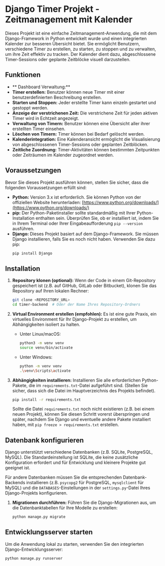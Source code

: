 # Django Timer Projekt - Zeitmanagement mit Kalender

Dieses Projekt ist eine einfache Zeitmanagement-Anwendung, die mit dem Django-Framework in Python entwickelt wurde und einen integrierten Kalender zur besseren Übersicht bietet. Sie ermöglicht Benutzern, verschiedene Timer zu erstellen, zu starten, zu stoppen und zu verwalten, um ihre Zeit effektiv zu tracken. Der Kalender dient dazu, abgeschlossene Timer-Sessions oder geplante Zeitblöcke visuell darzustellen.

## Funktionen
* ** Dashboard Verwaltung:** 
* **Timer erstellen:** Benutzer können neue Timer mit einer benutzerdefinierten Beschreibung erstellen.
* **Starten und Stoppen:** Jeder erstellte Timer kann einzeln gestartet und gestoppt werden.
* **Anzeige der verstrichenen Zeit:** Die verstrichene Zeit für jeden aktiven Timer wird in Echtzeit angezeigt.
* **Verwaltung von Timern:** Benutzer können eine Übersicht aller ihrer erstellten Timer einsehen.
* **Löschen von Timern:** Timer können bei Bedarf gelöscht werden.
* **Kalenderintegration:** Eine Kalenderansicht ermöglicht die Visualisierung von abgeschlossenen Timer-Sessions oder geplanten Zeitblöcken.
* **Zeitliche Zuordnung:** Timer-Aktivitäten können bestimmten Zeitpunkten oder Zeiträumen im Kalender zugeordnet werden.

## Voraussetzungen

Bevor Sie dieses Projekt ausführen können, stellen Sie sicher, dass die folgenden Voraussetzungen erfüllt sind:

* **Python:** Version 3.x ist erforderlich. Sie können Python von der offiziellen Website herunterladen: [https://www.python.org/downloads/](https://www.python.org/downloads/)
* **pip:** Der Python-Paketinstaller sollte standardmäßig mit Ihrer Python-Installation enthalten sein. Überprüfen Sie, ob er installiert ist, indem Sie in Ihrem Terminal oder Ihrer Eingabeaufforderung `pip --version` ausführen.
* **Django:** Dieses Projekt basiert auf dem Django-Framework. Sie müssen Django installieren, falls Sie es noch nicht haben. Verwenden Sie dazu pip:
    ```bash
    pip install Django
    ```

## Installation

1.  **Repository klonen (optional):** Wenn der Code in einem Git-Repository gespeichert ist (z.B. auf GitHub, GitLab oder Bitbucket), klonen Sie das Repository auf Ihren lokalen Rechner:
    ```bash
    git clone <REPOSITORY_URL>
    cd timer-backend  # Oder der Name Ihres Repository-Ordners
    ```

2.  **Virtual Environment erstellen (empfohlen):** Es ist eine gute Praxis, ein virtuelles Environment für Ihr Django-Projekt zu erstellen, um Abhängigkeiten isoliert zu halten.
    * Unter Linux/macOS:
        ```bash
        python3 -m venv venv
        source venv/bin/activate
        ```
    * Unter Windows:
        ```bash
        python -m venv venv
        .\venv\Scripts\activate
        ```

3.  **Abhängigkeiten installieren:** Installieren Sie alle erforderlichen Python-Pakete, die im `requirements.txt`-Datei aufgeführt sind. (Stellen Sie sicher, dass sich die Datei im Hauptverzeichnis des Projekts befindet).
    ```bash
    pip install -r requirements.txt
    ```
    Sollte die Datei `requirements.txt` noch nicht existieren (z.B. bei einem neuen Projekt), können Sie diesen Schritt vorerst überspringen und später, nachdem Sie Django und eventuelle andere Pakete installiert haben, mit `pip freeze > requirements.txt` erstellen.

## Datenbank konfigurieren

Django unterstützt verschiedene Datenbanken (z.B. SQLite, PostgreSQL, MySQL). Die Standardeinstellung ist SQLite, die keine zusätzliche Konfiguration erfordert und für Entwicklung und kleinere Projekte gut geeignet ist.

Für andere Datenbanken müssen Sie die entsprechenden Datenbank-Backends installieren (z.B. `psycopg2` für PostgreSQL, `mysqlclient` für MySQL) und die `DATABASES`-Einstellungen in der `settings.py`-Datei Ihres Django-Projekts konfigurieren.

1.  **Migrationen durchführen:** Führen Sie die Django-Migrationen aus, um die Datenbanktabellen für Ihre Modelle zu erstellen:
    ```bash
    python manage.py migrate
    ```

## Entwicklungsserver starten

Um die Anwendung lokal zu starten, verwenden Sie den integrierten Django-Entwicklungsserver:

```bash
python manage.py runserver
